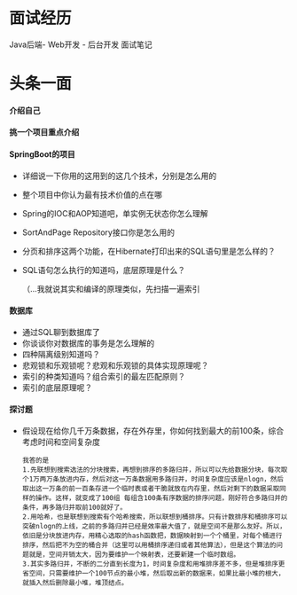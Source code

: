 # 面试经历
Java后端- Web开发 - 后台开发 面试笔记

# 头条一面

#### 介绍自己

#### 挑一个项目重点介绍

#### SpringBoot的项目

- 详细说一下你用的这用到的这几个技术，分别是怎么用的
- 整个项目中你认为最有技术价值的点在哪
- Spring的IOC和AOP知道吧，单实例无状态你怎么理解

- SortAndPage Repository接口你是怎么用的

- 分页和排序这两个功能，在Hibernate打印出来的SQL语句里是怎么样的？

- SQL语句怎么执行的知道吗，底层原理是什么？

  （…我就说其实和编译的原理类似，先扫描一遍索引

#### 数据库

- 通过SQL聊到数据库了
- 你谈谈你对数据库的事务是怎么理解的
- 四种隔离级别知道吗？
- 悲观锁和乐观锁呢？悲观和乐观锁的具体实现原理呢？
- 索引的种类知道吗？组合索引的最左匹配原则？
- 索引的底层原理呢？

#### 探讨题

- 假设现在给你几千万条数据，存在外存里，你如何找到最大的前100条，综合考虑时间和空间复杂度

  ```
  我答的是
  1.先联想到搜索选法的分块搜索，再想到排序的多路归并，所以可以先给数据分块，每次取个1万两万条放进内存，然后对这一万条数据用多路归并，时间复杂度应该是nlogn，然后取出这一万条的前一百条存进一个临时表或者干脆就放在内存里，然后对剩下的数据采取同样的操作。这样，就变成了100组 每组含100条有序数据的排序问题，刚好符合多路归并的条件，再多路归并取前100就好了。
  2.用哈希，也是联想到搜索有个哈希搜索，所以联想到桶排序。只有计数排序和桶排序可以突破nlogn的上线，之前的多路归并已经是效率最大值了，就是空间不是那么友好。所以，依旧是分块放进内存，用精心选取的hash函数把，数据映射到一个个桶里，对每个桶进行排序，然后把不为空的桶合并（这里可以用桶排序递归或者其他算法），但是这个算法的问题就是，空间开销太大，因为要维护一个映射表，还要新建一个临时数组。
  3.其实多路归并，不断的二分直到长度为1，时间复杂度和用堆排序差不多，但是堆排序更省空间，只需要维护一个100节点的最小堆，然后取出新的数据来，如果比最小堆的根大，就插入然后删除最小堆，堆顶结点。
  ```

  

